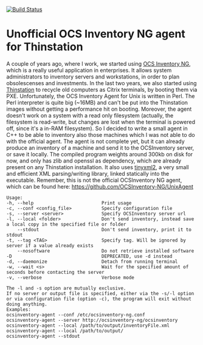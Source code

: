 [![Build Status](https://travis-ci.org/jackburton79/agent.svg?branch=master)](https://travis-ci.org/jackburton79/agent)

Unofficial OCS Inventory NG agent for Thinstation
=====
A couple of years ago, where I work, we started using [OCS Inventory NG](http://www.ocsinventory-ng.org), which
is a really useful application in enterprises. It allows system administrators to inventory servers and workstations,
in order to plan obsolescenses and investments.
In the last two years, we also started using [Thinstation](http://www.thinstation.org) to recycle old computers
as Citrix terminals, by booting them via PXE.
Unfortunately, the OCS Inventory Agent for Unix is written in Perl. The Perl interpreter is quite big (~16MB) and
can't be put into the Thinstation images without getting a performance hit on booting. Moreover, the agent doesn't
work on a system with a read only filesystem (actually, the filesystem is read-write, but changes are lost 
when the terminal is powered off, since it's a in-RAM filesystem).
So I decided to write a small agent in C++ to be able to inventory also those machines which I was not able to do with the official agent.
The agent is not complete yet, but it can already produce an inventory of a machine and send it to the 
OCSInventory server, or save it locally.
The compiled program weights around 300kb on disk for now, and only has zlib and openssl as dependency, which are already present on any Thinstation installation.
It also uses [tinyxml2](http://www.grinninglizard.com/tinyxml2), a very small and efficient XML parsing/writing library, linked statically into the executable.
Remember, this is not the official OCSInventory NG agent, which can be found here: https://github.com/OCSInventory-NG/UnixAgent

    Usage:
    -h, --help                         Print usage
    -c, --conf <config_file>           Specify configuration file
    -s, --server <server>              Specify OCSInventory server url
    -l, --local <folder>               Don't send inventory, instead save a local copy in the specified file or folder
        --stdout                       Don't send inventory, print it to stdout
    -t, --tag <TAG>                    Specify tag. Will be ignored by server if a value already exists
        --nosoftware                   Do not retrieve installed software
    -D                                 DEPRECATED, use -d instead 
    -d, --daemonize                    Detach from running terminal
    -w, --wait <s>                     Wait for the specified amount of seconds before contacting the server
    -v, --verbose                      Verbose mode
    
    The -l and -s option are mutually exclusive.
    If no server or output file is specified, either via the -s/-l option or via configuration file (option -c), the program will exit without doing anything.
    Examples:
    ocsinventory-agent --conf /etc/ocsinventory-ng.conf
    ocsinventory-agent --server http://ocsinventory-ng/ocsinventory
    ocsinventory-agent --local /path/to/output/inventoryFile.xml
    ocsinventory-agent --local /path/to/output/
    ocsinventory-agent --stdout
